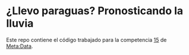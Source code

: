 # ¿Llevo paraguas? Pronosticando la lluvia
Este repo contiene el código trabajado para la competencia [15](https://metadata.fundacionsadosky.org.ar/competition/15/) de [Meta:Data](https://metadata.fundacionsadosky.org.ar).

